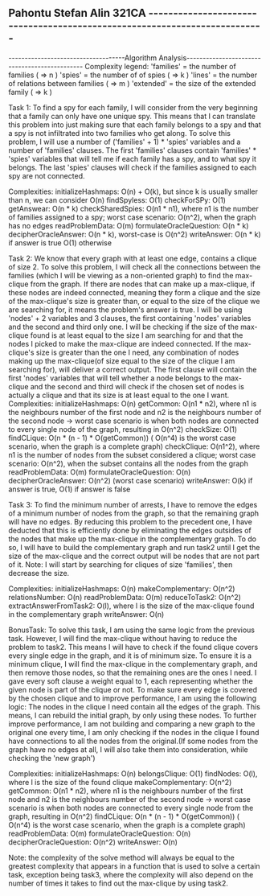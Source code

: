 Pahontu Stefan Alin 321CA --------------------------------------------------------------------------
----------------------------------------------------------------------------------------------------
------------------------------------Algorithm Analysis----------------------------------------------
Complexity legend:
'families' = the number of families ( => n )
'spies' = the number of of spies ( => k )
'lines' = the number of relations between families ( => m )
'extended' = the size of the extended family ( => k )

Task 1:
    To find a spy for each family, I will consider from the very beginning that a family can only
have one unique spy. This means that I can translate this problem into just making sure that each
family belongs to a spy and that a spy is not infiltrated into two families who get along. To solve
this problem, I will use a number of ('families' + 1) * 'spies' variables and a number of 'families'
clauses. The first 'families' clauses contain 'families' * 'spies' variables that will tell me
if each family has a spy, and to what spy it belongs. The last 'spies' clauses will check if the
families assigned to each spy are not connected.

Complexities:
initializeHashmaps: O(n) + O(k), but since k is usually smaller than n, we can consider O(n)
findSpyless: O(1)
checkForSPy: O(1)
getAnswear: O(n * k)
checkSharedSpies: O(n1 * n1), where n1 is the number of families assigned to a spy;
                worst case scenario: O(n^2), when the graph has no edges
readProblemData: O(m)
formulateOracleQuestion: O(n * k)
decipherOracleAnswer: O(n * k),  worst-case is O(n^2)
writeAnswer: O(n * k) if answer is true O(1) otherwise

Task 2:
    We know that every graph with at least one edge, contains a clique of size 2. To solve this problem,
I will check all the connections between the families (which I will be viewing as a non-oriented graph)
to find the max-clique from the graph. If there are nodes that can make up a max-clique, if these nodes
are indeed connected, meaning they form a clique and the size of the max-clique's size is greater than,
or equal to the size of the clique we are searching for, it means the problem's answer is true. I will be
using 'nodes' + 2 variables and 3 clauses, the first containing 'nodes' variables and the second and third
only one. I will be checking if the size of the max-clique found is at least equal to the size I am
searching for and that the nodes I picked to make the max-clique are indeed connected. If the max-clique's
size is greater than the one I need, any combination of nodes making up the max-clique(of size equal to
the size of the clique I am searching for), will deliver a correct output. The first clause will contain
the first 'nodes' variables that will tell whether a node belongs to the max-clique and the second and third
will check if the chosen set of nodes is actually a clique and that its size is at least equal to the one
I want.
Complexities:
initializeHashmaps: O(n)
getCommon: O(n1 * n2), where n1 is the neighbours number of the first node
                        and n2 is the neighbours number of the second node
-> worst case scenario is when both nodes are connected to every single node of the graph, resulting in O(n^2)
checkSize: O(1)
findCLique: O(n * (n - 1) * O(getCommon)) ( O(n^4) is the worst case scenario, when the graph is a complete
                                            graph)
checkClique: O(n1^2), where n1 is the number of nodes from the subset considered a clique;
                           worst case scenario: O(n^2), when the subset contains all the nodes from the graph
readProblemData: O(m)
formulateOracleQuestion: O(n)
decipherOracleAnswer: O(n^2) (worst case scenario)
writeAnswer: O(k) if answer is true, O(1) if answer is false

Task 3:
    To find the minimum number of arrests, I have to remove the edges of a minimum number of nodes from
the graph, so that the remaining graph will have no edges. By reducing this problem to the precedent one,
I have deducted that this is efficiently done by eliminating the edges outsides of the nodes that make up the
max-clique in the complementary graph. To do so, I will have to build the complementary graph and run task2
until I get the size of the max-clique and the correct output will be nodes that are not part of it.
Note: I will start by searching for cliques of size 'families', then decrease the size.

Complexities:
initializeHashmaps: O(n)
makeComplementary: O(n^2)
relationsNumber: O(n)
readProblemData: O(m)
reduceToTask2: O(n^2)
extractAnswerFromTask2: O(l), where l is the size of the max-clique found in the complementary graph
writeAnswer: O(n)

BonusTask:
    To solve this task, I am using the same logic from the previous task. However, I will find the max-clique
without having to reduce the problem to task2. This means I will have to check if the found clique covers every
single edge in the graph, and it is of minimum size. To ensure it is a minimum clique, I will find the max-clique
in the complementary graph, and then remove those nodes, so that the remaining ones are the ones I need. I gave
every soft clause a weight equal to 1, each representing whether the given node is part of the clique or not.
To make sure every edge is covered by the chosen clique and to improve performance, I am using the following logic:
The nodes in the clique I need contain all the edges of the graph. This means, I can rebuild the initial graph,
by only using these nodes. To further improve performance, I am not building and comparing a new graph to the
original one every time, I am only checking if the nodes in the clique I found have connections to all the nodes
from the original.(If some nodes from the graph have no edges at all, I will also take them into consideration,
while checking the 'new graph')

Complexities:
initializeHashmaps: O(n)
belongsClique: O(1)
findNodes: O(l), where l is the size of the found clique
makeComplementary: O(n^2)
getCommon: O(n1 * n2), where n1 is the neighbours number of the first node
                        and n2 is the neighbours number of the second node
-> worst case scenario is when both nodes are connected to every single node from the graph, resulting in O(n^2)
findCLique: O(n * (n - 1) * O(getCommon)) ( O(n^4) is the worst case scenario, when the graph is a complete
                                            graph)
readProblemData: O(m)
formulateOracleQuestion: O(n)
decipherOracleQuestion: O(n^2)
writeAnswer: O(n)

Note: the complexity of the solve method will always be equal to the greatest complexity that appears in a function
that is used to solve a certain task, exception being task3, where the complexity will also depend on the number of
times it takes to find out the max-clique by using task2.
